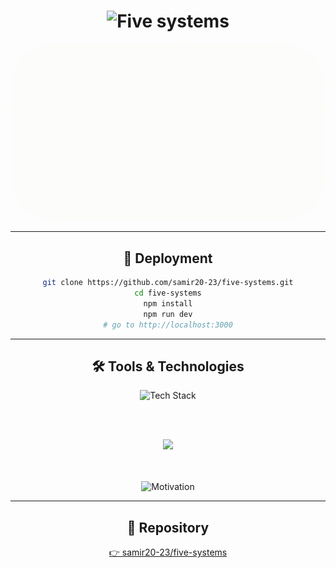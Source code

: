 <div align="center">
  <h1>
    <img src="https://readme-typing-svg.herokuapp.com?font=Fira+Code&weight=700&size=40&duration=4000&pause=20&color=ff4d00&center=true&vCenter=true&width=482&lines=Five+Systems+App" alt="Five systems" />
  </h1>
 
<p align="center" title="Five Systems Preview">
  <img src="Main_Application/public/animation2.gif" style="border-radius: 70px;" width="600" />
</p>

</div>

---

<div align="center">
  <h2>🚀 Deployment</h2>

```bash
git clone https://github.com/samir20-23/five-systems.git
cd five-systems
npm install
npm run dev
# go to http://localhost:3000
```

</div>

---

<div align="center">
  <h2>🛠️ Tools & Technologies</h2>

  <img src="https://readme-typing-svg.herokuapp.com?font=Fira+Code&weight=700&size=17&duration=4000&pause=40&color=FFFFFF&center=true&vCenter=true&width=482&lines=Tech+Stack+Used:" alt="Tech Stack" />

<br><br>

  <img src="https://skillicons.dev/icons?i=js,html,css,react,nextjs,tailwind,github,npm,git,md" />

<br><br> <img src="https://readme-typing-svg.herokuapp.com?font=Fira+Code&weight=700&size=17&duration=4000&pause=1000&color=ff4d00&center=true&vCenter=true&width=482&lines=If+you+fail+get+up+and+try+again" alt="Motivation" />

</div>

---

<div align="center">
  <h2>📂 Repository</h2>
  <a href="https://github.com/samir20-23/five-systems" target="_blank">
    👉 samir20-23/five-systems
  </a>
</div>
